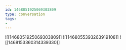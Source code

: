 ```yaml
---
id: 1468051925069303809
type: conversation
tags:
- 
---
```

![[1468051925069303809]]
![[1468055393263919108]]
![[1468153360314339330]]


